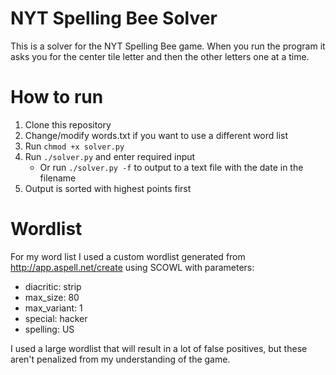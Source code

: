 # NYT Spelling Bee Solver

This is a solver for the NYT Spelling Bee game.
When you run the program it asks you for the center tile letter and then the other letters one at a time.

# How to run
1. Clone this repository
2. Change/modify words.txt if you want to use a different word list
2. Run `chmod +x solver.py`
3. Run `./solver.py` and enter required input
	- Or run `./solver.py -f` to output to a text file with the date in the filename
4. Output is sorted with highest points first

# Wordlist
For my word list I used a custom wordlist generated from http://app.aspell.net/create using SCOWL with parameters:
  - diacritic: strip
  - max_size: 80
  - max_variant: 1
  - special: hacker
  - spelling: US

I used a large wordlist that will result in a lot of false positives, but these aren't penalized from my understanding of the game.
